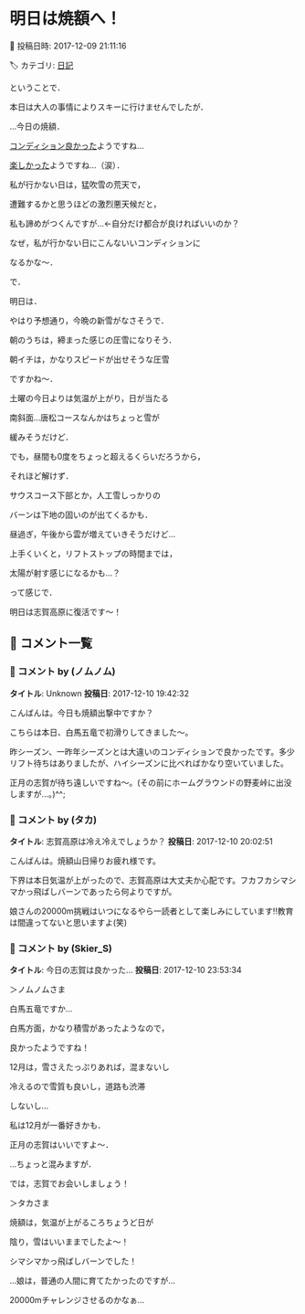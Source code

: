 # 明日は焼額へ！

📅 投稿日時: 2017-12-09 21:11:16

🏷️ カテゴリ: [日記](cc4b5682fb7b8b144980957a978653fb0.md)

ということで．


本日は大人の事情によりスキーに行けませんでしたが．


…今日の焼額．


[コンディション良かった](http://red.ap.teacup.com/gokurakuskier/806.html)ようですね…


[楽しかった](http://red.ap.teacup.com/gokurakuskier/805.html)ようですね…（涙）．





私が行かない日は，猛吹雪の荒天で，


遭難するかと思うほどの激烈悪天候だと，


私も諦めがつくんですが…←自分だけ都合が良ければいいのか？


なぜ，私が行かない日にこんないいコンディションに


なるかな～．





で．


明日は．


やはり予想通り，今晩の新雪がなさそうで．


朝のうちは，締まった感じの圧雪になりそう．


朝イチは，かなりスピードが出せそうな圧雪


ですかね～．





土曜の今日よりは気温が上がり，日が当たる


南斜面…唐松コースなんかはちょっと雪が


緩みそうだけど．


でも，昼間も0度をちょっと超えるくらいだろうから，


それほど解けず．


サウスコース下部とか，人工雪しっかりの


バーンは下地の固いのが出てくるかも．





昼過ぎ，午後から雲が増えていきそうだけど…


上手くいくと，リフトストップの時間までは，


太陽が射す感じになるかも…？





って感じで．


明日は志賀高原に復活です～！

## 💬 コメント一覧

### 💬 コメント by (ノムノム)
**タイトル**: Unknown
**投稿日**: 2017-12-10 19:42:32

こんばんは。今日も焼額出撃中ですか？



こちらは本日、白馬五竜で初滑りしてきました～。

昨シーズン、一昨年シーズンとは大違いのコンディションで良かったです。多少リフト待ちはありましたが、ハイシーズンに比べればかなり空いていました。



正月の志賀が待ち遠しいですね～。(その前にホームグラウンドの野麦峠に出没しますが…。)^^;

### 💬 コメント by (タカ)
**タイトル**: 志賀高原は冷え冷えでしょうか？
**投稿日**: 2017-12-10 20:02:51

こんばんは。焼額山日帰りお疲れ様です。

下界は本日気温が上がったので、志賀高原は大丈夫か心配です。フカフカシマシマかっ飛ばしバーンであったら何よりですが。

娘さんの20000m挑戦はいつになるやら一読者として楽しみにしています‼️教育は間違ってないと思いますよ(笑)

### 💬 コメント by (Skier_S)
**タイトル**: 今日の志賀は良かった…
**投稿日**: 2017-12-10 23:53:34

＞ノムノムさま

白馬五竜ですか…

白馬方面，かなり積雪があったようなので，

良かったようですね！

12月は，雪さえたっぷりあれば，混まないし

冷えるので雪質も良いし，道路も渋滞

しないし…

私は12月が一番好きかも．



正月の志賀はいいですよ～．

…ちょっと混みますが．

では，志賀でお会いしましょう！



＞タカさま

焼額は，気温が上がるころちょうど日が

陰り，雪はいいままでしたよ～！

シマシマかっ飛ばしバーンでした！



…娘は，普通の人間に育てたかったのですが…

20000mチャレンジさせるのかなぁ…

